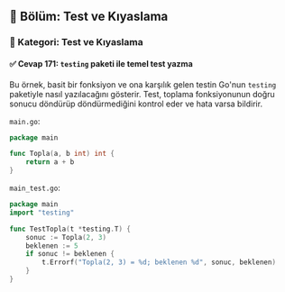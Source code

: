 ## 📘 Bölüm: Test ve Kıyaslama  
### 🔹 Kategori: Test ve Kıyaslama  
#### ✅ Cevap 171: `testing` paketi ile temel test yazma

Bu örnek, basit bir fonksiyon ve ona karşılık gelen testin Go'nun `testing` paketiyle nasıl yazılacağını gösterir. Test, toplama fonksiyonunun doğru sonucu döndürüp döndürmediğini kontrol eder ve hata varsa bildirir.

`main.go`:
```go
package main

func Topla(a, b int) int {
    return a + b
}
```

`main_test.go`:
```go
package main
import "testing"

func TestTopla(t *testing.T) {
    sonuc := Topla(2, 3)
    beklenen := 5
    if sonuc != beklenen {
        t.Errorf("Topla(2, 3) = %d; beklenen %d", sonuc, beklenen)
    }
}
```
